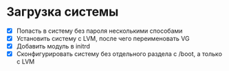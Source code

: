 # Загрузка системы 

- [x] Попасть в систему без пароля несколькими способами
- [x] Установить систему с LVM, после чего переименовать VG
- [x] Добавить модуль в initrd
- [x] Сконфигурировать систему без отдельного раздела с /boot, а только с LVM
